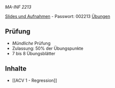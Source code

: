 *MA-INF 2213*

[Slides und Aufnahmen](https://uni-bonn.sciebo.de/s/Zcec59rXwwqWDnz) - Passwort: 002213
[Übungen](https://uni-bonn.sciebo.de)

## Prüfung

- *Mündliche* Prüfung
- Zulassung: 50% der Übungspunkte
- 7 bis 8 Übungsblätter

## Inhalte

- [[ACV 1 - Regression]]